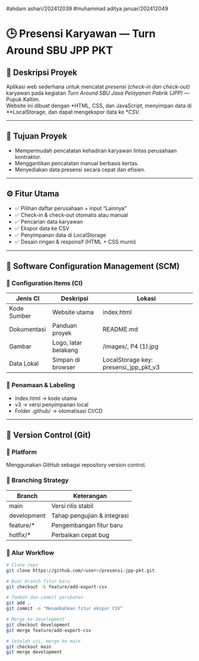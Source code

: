 #ahdam ashari/202412039
#muhammad aditya januar/202412049

# 🕒 Presensi Karyawan — Turn Around SBU JPP PKT

## 📘 Deskripsi Proyek
Aplikasi web sederhana untuk mencatat *presensi (check-in dan check-out)* karyawan pada kegiatan *Turn Around SBU Jasa Pelayanan Pabrik (JPP)* — Pupuk Kaltim.  
Website ini dibuat dengan *HTML, CSS, dan JavaScript, menyimpan data di **LocalStorage, dan dapat mengekspor data ke **CSV*.

---

## 🎯 Tujuan Proyek
- Mempermudah pencatatan kehadiran karyawan lintas perusahaan kontraktor.
- Menggantikan pencatatan manual berbasis kertas.
- Menyediakan data presensi secara cepat dan efisien.

---

## ⚙ Fitur Utama
- ✅ Pilihan daftar perusahaan + input “Lainnya”
- ✅ Check-in & check-out otomatis atau manual
- ✅ Pencarian data karyawan
- ✅ Ekspor data ke CSV
- ✅ Penyimpanan data di LocalStorage
- ✅ Desain ringan & responsif (HTML + CSS murni)

---

## 🧩 Software Configuration Management (SCM)

### 🔹 Configuration Items (CI)
| Jenis CI | Deskripsi | Lokasi |
|-----------|------------|--------|
| Kode Sumber | Website utama | index.html |
| Dokumentasi | Panduan proyek | README.md |
| Gambar | Logo, latar belakang | /images/, P4 (1).jpg |
| Data Lokal | Simpan di browser | LocalStorage key: presensi_jpp_pkt_v3 |

### 🔹 Penamaan & Labeling
- index.html → kode utama  
- v3 → versi penyimpanan local  
- Folder .github/ → otomatisasi CI/CD

---

## 🧭 Version Control (Git)

### 🔹 Platform
Menggunakan *GitHub* sebagai repository version control.

### 🔹 Branching Strategy
| Branch | Keterangan |
|---------|-------------|
| main | Versi rilis stabil |
| development | Tahap pengujian & integrasi |
| feature/* | Pengembangan fitur baru |
| hotfix/* | Perbaikan cepat bug |

### 🔹 Alur Workflow
```bash
# Clone repo
git clone https://github.com/<user>/presensi-jpp-pkt.git

# Buat branch fitur baru
git checkout -b feature/add-export-csv

# Tambah dan commit perubahan
git add .
git commit -m "Menambahkan fitur ekspor CSV"

# Merge ke development
git checkout development
git merge feature/add-export-csv

# Setelah uji, merge ke main
git checkout main
git merge development
